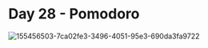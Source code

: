 # Day 28 - Pomodoro
![155456503-7ca02fe3-3496-4051-95e3-690da3fa9722](https://github.com/user-attachments/assets/8918f4ba-818b-42b8-8f4e-893202bdb279)

